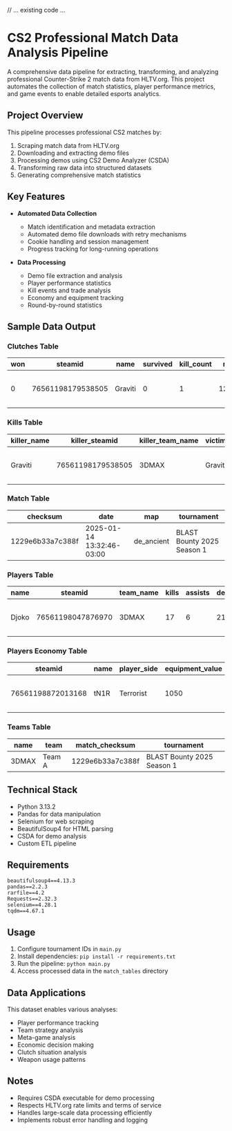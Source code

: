 // ... existing code ...
# CS2 Professional Match Data Analysis Pipeline

A comprehensive data pipeline for extracting, transforming, and analyzing professional Counter-Strike 2 match data from HLTV.org. This project automates the collection of match statistics, player performance metrics, and game events to enable detailed esports analytics.

## Project Overview

This pipeline processes professional CS2 matches by:
1. Scraping match data from HLTV.org
2. Downloading and extracting demo files
3. Processing demos using CS2 Demo Analyzer (CSDA)
4. Transforming raw data into structured datasets
5. Generating comprehensive match statistics

## Key Features

- **Automated Data Collection**
  - Match identification and metadata extraction
  - Automated demo file downloads with retry mechanisms
  - Cookie handling and session management
  - Progress tracking for long-running operations

- **Data Processing**
  - Demo file extraction and analysis
  - Player performance statistics
  - Kill events and trade analysis
  - Economy and equipment tracking
  - Round-by-round statistics

## Sample Data Output

### Clutches Table
| won | steamid | name | survived | kill_count | match_checksum | tournament |
|---|---|---|---|---|---|---|
| 0 | 76561198179538505 | Graviti | 0 | 1 | 1229e6b33a7c388f | BLAST Bounty 2025 Season 1 |

### Kills Table
| killer_name | killer_steamid | killer_team_name | victim_name | victim_steamid | victim_side | victim_team_name | weapon_name | headshot | killer_controlling_bot | is_trade_kill | match_checksum | tournament |
|---|---|---|---|---|---|---|---|---|---|---|---|---|
| Graviti | 76561198179538505 | 3DMAX | Graviti | 76561198179538505 | 3 | 3DMAX | World | 0 | 0 | 0 | 1229e6b33a7c388f | BLAST Bounty 2025 Season 1 |

### Match Table
| checksum | date | map | tournament |
|---|---|---|---|
| 1229e6b33a7c388f | 2025-01-14 13:32:46-03:00 | de_ancient | BLAST Bounty 2025 Season 1 |

### Players Table
| name | steamid | team_name | kills | assists | deaths | headshots | hs_% | k/d | kast | avg_damages_per_round | avg_kills_per_round | avg_death_per_round | utility_damage_per_round | health_damage | armor_damage | utility_damage | first_kill | first_death | trade_kill | trade_death | 1k | 2k | 3k | 4k | 5k | match_checksum | tournament |
|---|---|---|---|---|---|---|---|---|---|---|---|---|---|---|---|---|---|---|---|---|---|---|---|---|---|---|---|
| Djoko | 76561198047876970 | 3DMAX | 17 | 6 | 21 | 8 | 47 | 0.809524 | 70.0 | 61.733334 | 0.566667 | 0.7 | 3.4 | 1852 | 276 | 102 | 3 | 3 | 4 | 4 | 6 | 4 | 1 | 0 | 0 | 1229e6b33a7c388f | BLAST Bounty 2025 Season 1 |

### Players Economy Table
| steamid | name | player_side | equipment_value | type | match_checksum | tournament |
|---|---|---|---|---|---|---|
| 76561198872013168 | tN1R | Terrorist | 1050 | pistol | 1229e6b33a7c388f | BLAST Bounty 2025 Season 1 |

### Teams Table
| name | team | match_checksum | tournament |
|---|---|---|---|
| 3DMAX | Team A | 1229e6b33a7c388f | BLAST Bounty 2025 Season 1 |

## Technical Stack

- Python 3.13.2
- Pandas for data manipulation
- Selenium for web scraping
- BeautifulSoup4 for HTML parsing
- CSDA for demo analysis
- Custom ETL pipeline

## Requirements
```
beautifulsoup4==4.13.3
pandas==2.2.3
rarfile==4.2
Requests==2.32.3
selenium==4.28.1
tqdm==4.67.1
```	

## Usage

1. Configure tournament IDs in `main.py`
2. Install dependencies: `pip install -r requirements.txt`
3. Run the pipeline: `python main.py`
4. Access processed data in the `match_tables` directory

## Data Applications

This dataset enables various analyses:
- Player performance tracking
- Team strategy analysis
- Meta-game analysis
- Economic decision making
- Clutch situation analysis
- Weapon usage patterns

## Notes

- Requires CSDA executable for demo processing
- Respects HLTV.org rate limits and terms of service
- Handles large-scale data processing efficiently
- Implements robust error handling and logging